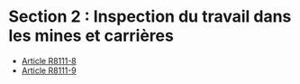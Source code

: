 # Section 2 : Inspection du travail dans les mines et carrières

* [Article R8111-8](./LEGIARTI000022417215.md)
* [Article R8111-9](./LEGIARTI000018520886.md)
